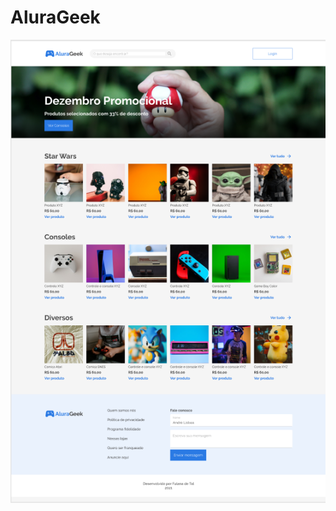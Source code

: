 # AluraGeek

![Design preview for the Interactive rating component coding challenge](./assets/imagens/alurageek.png)